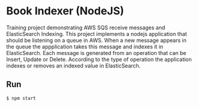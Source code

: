 # Book Indexer (NodeJS)

Training project demonstrating AWS SQS receive messages and ElasticSearch Indexing. This project implements a nodejs application that should be listening on a queue in AWS. When a new message appears in the queue the appplication takes this message and indexes it in ElasticSearch. Each message is generated from an operation that can be Insert, Update or Delete. According to the type of operation the application indexes or removes an indexed value in ElasticSearch.


## Run

`$ npm start`
